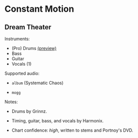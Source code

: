 # Constant Motion

## Dream Theater

Instruments:

  * (Pro) Drums [(preview)](http://pages.cs.wisc.edu/~tolly/customs/?title=constant-motion&artist=dream-theater)
  * Bass
  * Guitar
  * Vocals (1)

Supported audio:

  * `album` (Systematic Chaos)

  * `mogg`

Notes:

  * Drums by Grinnz.

  * Timing, guitar, bass, and vocals by Harmonix.

  * Chart confidence: *high*, written to stems and Portnoy's DVD.

